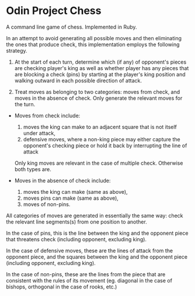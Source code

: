 # Odin Project Chess

A command line game of chess. Implemented in Ruby.

In an attempt to avoid generating all possible moves and then eliminating the ones that produce check, this implementation employs the following strategy.

1. At the start of each turn, determine which (if any) of opponent's pieces are checking player's king as well as whether player has any pieces that are blocking a check (pins) by starting at the player's king position and walking outward in each possible direction of attack.

2. Treat moves as belonging to two categories: moves from check, and moves in the absence of check. Only generate the relevant moves for the turn.

- Moves from check include: 
  1. moves the king can make to an adjacent square that is not itself under attack, 
  2. defensive moves, where a non-king piece may either capture the opponent's checking piece or hold it back by interrupting the line of attack

  Only king moves are relevant in the case of multiple check. 
  Otherwise both types are.

- Moves in the absence of check include:
  1. moves the king can make (same as above),
  2. moves pins can make (same as above),
  3. moves of non-pins. 

All categories of moves are generated in essentially the same way: check the relevant line segments(s) from one position to another. 

In the case of pins, this is the line between the king and the opponent piece that threatens check (including opponent, excluding king). 

In the case of defensive moves, these are the lines of attack from the opponent piece, and the squares between the king and the opponent piece (including opponent, excluding king). 

In the case of non-pins, these are the lines from the piece that are consistent with the rules of its movement (eg. diagonal in the case of bishops, orthogonal in the case of rooks, etc.)

